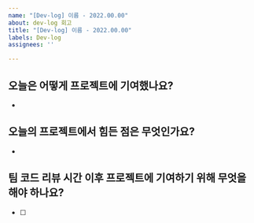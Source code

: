 ```yaml
---
name: "[Dev-log] 이름 - 2022.00.00"
about: dev-log 회고
title: "[Dev-log] 이름 - 2022.00.00"
labels: Dev-log
assignees: ''

---
```


## 오늘은 어떻게 프로젝트에 기여했나요?
- 

## 오늘의 프로젝트에서 힘든 점은 무엇인가요?
-

## 팀 코드 리뷰 시간 이후 프로젝트에 기여하기 위해 무엇을 해야 하나요?
- [ ]
